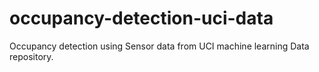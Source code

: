 # occupancy-detection-uci-data
Occupancy detection using Sensor data from UCI machine learning Data repository.
